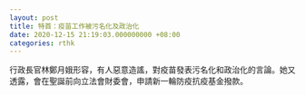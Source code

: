 ```yaml
---
layout: post
title: 特首：疫苗工作被污名化及政治化
date: 2020-12-15 21:19:03.000000000 +08:00
categories: rthk
---
```


行政長官林鄭月娥形容，有人惡意造謠，對疫苗發表污名化和政治化的言論。她又透露，會在聖誕前向立法會財委會，申請新一輪防疫抗疫基金撥款。
